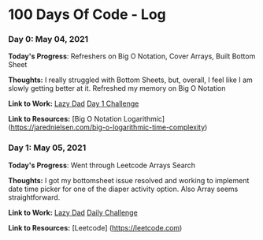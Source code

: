 # 100 Days Of Code - Log

### Day 0: May 04, 2021

**Today's Progress**: Refreshers on Big O Notation, Cover Arrays, Built Bottom Sheet 

**Thoughts:** I really struggled with Bottom Sheets, but, overall, I feel like I am slowly getting better at it. Refreshed my memory on Big O Notation

**Link to Work:** 
[Lazy Dad](https://github.com/GrayMatterLab/LazyDad)
[Day 1 Challenge](https://github.com/GrayMatterLab/100-days-of-code)

**Link to Resources:** 
[Big O Notation Logarithmic] (https://jarednielsen.com/big-o-logarithmic-time-complexity)


### Day 1: May 05, 2021

**Today's Progress**: Went through Leetcode Arrays Search

**Thoughts:** I got my bottomsheet issue resolved and working to implement date time picker for one of the diaper activity option. Also Array seems straightforward.

**Link to Work:** 
[Lazy Dad](https://github.com/GrayMatterLab/LazyDad)
[Daily Challenge](https://github.com/GrayMatterLab/100-days-of-code/Days)

**Link to Resources:** 
[Leetcode] (https://leetcode.com)

